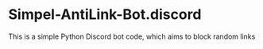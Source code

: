 # Simpel-AntiLink-Bot.discord
This is a simple Python Discord bot code, which aims to block random links
